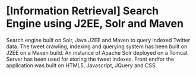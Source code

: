 # [Information Retrieval] Search Engine using J2EE, Solr and Maven
Search engine built on Solr, Java J2EE and Maven to query indexed Twitter data. The tweet crawling, indexing and querying system has been built on J2EE on a Maven build. An instance of Apache Solr deployed on a Tomcat Server has been used for storing the tweet indexes. Front endfor the application was built on HTML5, Javascript, JQuery and CSS.
